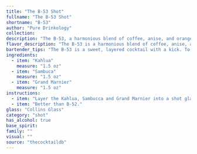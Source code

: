 ```yaml
---
title: "The B-53 Shot"
fullname: "The B-53 Shot"
shortname: "B-53"
author: "Pure Drinkology"
collection:
description: "The B-53, a harmonious blend of coffee, anise, and orange liqueur, belongs to the Coffee Cocktail family, a sub-category of the classic After-Dinner Drink. Its origin, though uncertain, is likely rooted in the early 20th century, reflecting the popularity of layered cocktails during that era. "
flavor_description: "The B-53 is a harmonious blend of coffee, anise, and citrus. Kahlua's rich coffee and chocolate notes are balanced by Sambuca's licorice sweetness and Grand Marnier's bright orange flavor.  The combination creates a smooth, slightly sweet, and slightly spicy taste with a lingering warmth.  "
bartender_tips: "The B-53 is a sweet, layered cocktail with a kick. To achieve the distinct layers, pour slowly and carefully. Use a bar spoon to gently push the Sambuca to the bottom, then the Grand Marnier, leaving the Kahlua on top.  A slow pour with a gentle hand is key!  This creates the visual appeal and allows each liqueur to maintain its distinct flavor profile.  Garnish with a lemon twist or a coffee bean for a nice touch. "
ingredients:
  - item: "Kahlua"
    measure: "1.5 oz"
  - item: "Sambuca"
    measure: "1.5 oz"
  - item: "Grand Marnier"
    measure: "1.5 oz"
instructions:
  - item: "Layer the Kahlua, Sambucca and Grand Marnier into a shot glas in that order."
  - item: "Better than B-52."
glass: "Collins Glass"
category: "shot"
has_alcohol: true
base_spirit:
family: ""
visual: ""
source: "thecocktaildb"
---
```


